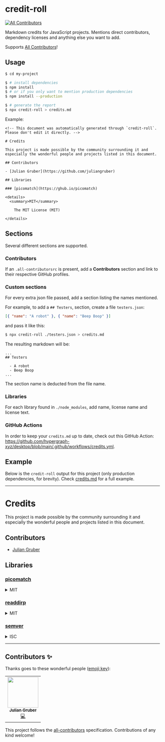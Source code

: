 # credit-roll

<!-- ALL-CONTRIBUTORS-BADGE:START - Do not remove or modify this section -->

[![All Contributors](https://img.shields.io/badge/all_contributors-1-orange.svg?style=flat-square)](#contributors-)

<!-- ALL-CONTRIBUTORS-BADGE:END -->

Markdown credits for JavaScript projects. Mentions direct contributors, dependency licenses and anything else you want to add.

Supports [All Contributors](https://allcontributors.org/)!

## Usage

```bash
$ cd my-project

$ # install dependencies
$ npm install
$ # or if you only want to mention production dependencies
$ npm install --production

$ # generate the report
$ npx credit-roll > credits.md
```

Example:

    <!-- This document was automatically generated through `credit-roll`. Please don't edit it directly. -->

    # Credits

    This project is made possible by the community surrounding it and especially the wonderful people and projects listed in this document.

    ## Contributors

    - [Julian Gruber](https://github.com/juliangruber)

    ## Libraries

    ### [picomatch](https://ghub.io/picomatch)

    <details>
      <summary>MIT</summary>

        The MIT License (MIT)

    </details>

## Sections

Several different sections are supported.

### Contributors

If an `.all-contributorsrc` is present, add a **Contributors** section and link to their respective GitHub profiles.

### Custom sections

For every extra json file passed, add a section listing the names mentioned.

For example, to add a `## Testers`, section, create a file `testers.json`:

```json
[{ "name": "A robot" }, { "name": "Beep Boop" }]
```

and pass it like this:

```bash
$ npx credit-roll ./testers.json > credits.md
```

The resulting markdown will be:

    ...
    ## Testers

      - A robot
      - Beep Boop
    ...

The section name is deducted from the file name.

### Libraries

For each library found in `./node_modules`, add name, license name and license text.

### GitHub Actions

In order to keep your `credits.md` up to date, check out this GitHub Action: https://github.com/hypergraph-xyz/desktop/blob/main/.github/workflows/credits.yml.

## Example

Below is the `credit-roll` output for this project (only production dependencies, for brevity). Check [credits.md](https://github.com/libscie/credit-roll/blob/main/credits.md) for a full example.

---

# Credits

This project is made possible by the community surrounding it and especially the wonderful people and projects listed in this document.

## Contributors

- [Julian Gruber](https://github.com/juliangruber)

## Libraries

### [picomatch](https://ghub.io/picomatch)

<details>
  <summary>MIT</summary>

    The MIT License (MIT)

    Copyright (c) 2017-present, Jon Schlinkert.

    Permission is hereby granted, free of charge, to any person obtaining a copy
    of this software and associated documentation files (the "Software"), to deal
    in the Software without restriction, including without limitation the rights
    to use, copy, modify, merge, publish, distribute, sublicense, and/or sell
    copies of the Software, and to permit persons to whom the Software is
    furnished to do so, subject to the following conditions:

    The above copyright notice and this permission notice shall be included in
    all copies or substantial portions of the Software.

    THE SOFTWARE IS PROVIDED "AS IS", WITHOUT WARRANTY OF ANY KIND, EXPRESS OR
    IMPLIED, INCLUDING BUT NOT LIMITED TO THE WARRANTIES OF MERCHANTABILITY,
    FITNESS FOR A PARTICULAR PURPOSE AND NONINFRINGEMENT. IN NO EVENT SHALL THE
    AUTHORS OR COPYRIGHT HOLDERS BE LIABLE FOR ANY CLAIM, DAMAGES OR OTHER
    LIABILITY, WHETHER IN AN ACTION OF CONTRACT, TORT OR OTHERWISE, ARISING FROM,
    OUT OF OR IN CONNECTION WITH THE SOFTWARE OR THE USE OR OTHER DEALINGS IN
    THE SOFTWARE.

</details>

### [readdirp](https://ghub.io/readdirp)

<details>
  <summary>MIT</summary>

    MIT License

    Copyright (c) 2012-2019 Thorsten Lorenz, Paul Miller (https://paulmillr.com)

    Permission is hereby granted, free of charge, to any person obtaining a copy
    of this software and associated documentation files (the "Software"), to deal
    in the Software without restriction, including without limitation the rights
    to use, copy, modify, merge, publish, distribute, sublicense, and/or sell
    copies of the Software, and to permit persons to whom the Software is
    furnished to do so, subject to the following conditions:

    The above copyright notice and this permission notice shall be included in all
    copies or substantial portions of the Software.

    THE SOFTWARE IS PROVIDED "AS IS", WITHOUT WARRANTY OF ANY KIND, EXPRESS OR
    IMPLIED, INCLUDING BUT NOT LIMITED TO THE WARRANTIES OF MERCHANTABILITY,
    FITNESS FOR A PARTICULAR PURPOSE AND NONINFRINGEMENT. IN NO EVENT SHALL THE
    AUTHORS OR COPYRIGHT HOLDERS BE LIABLE FOR ANY CLAIM, DAMAGES OR OTHER
    LIABILITY, WHETHER IN AN ACTION OF CONTRACT, TORT OR OTHERWISE, ARISING FROM,
    OUT OF OR IN CONNECTION WITH THE SOFTWARE OR THE USE OR OTHER DEALINGS IN THE
    SOFTWARE.

</details>

### [semver](https://ghub.io/semver)

<details>
  <summary>ISC</summary>

    The ISC License

    Copyright (c) Isaac Z. Schlueter and Contributors

    Permission to use, copy, modify, and/or distribute this software for any
    purpose with or without fee is hereby granted, provided that the above
    copyright notice and this permission notice appear in all copies.

    THE SOFTWARE IS PROVIDED "AS IS" AND THE AUTHOR DISCLAIMS ALL WARRANTIES
    WITH REGARD TO THIS SOFTWARE INCLUDING ALL IMPLIED WARRANTIES OF
    MERCHANTABILITY AND FITNESS. IN NO EVENT SHALL THE AUTHOR BE LIABLE FOR
    ANY SPECIAL, DIRECT, INDIRECT, OR CONSEQUENTIAL DAMAGES OR ANY DAMAGES
    WHATSOEVER RESULTING FROM LOSS OF USE, DATA OR PROFITS, WHETHER IN AN
    ACTION OF CONTRACT, NEGLIGENCE OR OTHER TORTIOUS ACTION, ARISING OUT OF OR
    IN CONNECTION WITH THE USE OR PERFORMANCE OF THIS SOFTWARE.

</details>

---

## Contributors ✨

Thanks goes to these wonderful people ([emoji key](https://allcontributors.org/docs/en/emoji-key)):

<!-- ALL-CONTRIBUTORS-LIST:START - Do not remove or modify this section -->
<!-- prettier-ignore-start -->
<!-- markdownlint-disable -->
<table>
  <tr>
    <td align="center"><a href="http://twitter.com/juliangruber/"><img src="https://avatars2.githubusercontent.com/u/10247?v=4" width="100px;" alt=""/><br /><sub><b>Julian Gruber</b></sub></a><br /><a href="https://github.com/libscie/credit-roll/commits?author=juliangruber" title="Code">💻</a></td>
  </tr>
</table>

<!-- markdownlint-enable -->
<!-- prettier-ignore-end -->

<!-- ALL-CONTRIBUTORS-LIST:END -->

This project follows the [all-contributors](https://github.com/all-contributors/all-contributors) specification. Contributions of any kind welcome!

